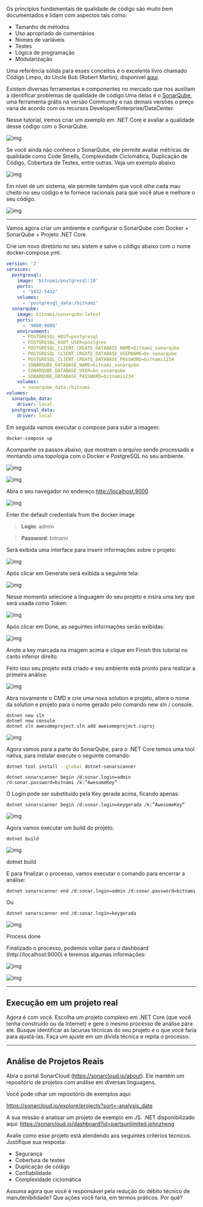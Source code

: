  Os princípios fundamentais de qualidade de código são muito bem documentados e lidam com aspectos tais como:

* Tamanho de métodos
* Uso apropriado de comentários
* Nomes de variáveis
* Testes
* Lógica de programação
* Modularização

Uma referência sólida para esses conceitos é o excelente livro chamado Código Limpo, do Uncle Bob (Robert Martin), disponível [aqui](https://www.amazon.com.br/Código-limpo-Robert-C-Martin/dp/8576082675).

Existem diversas ferramentas e componentes no mercado que nos auxiliam a identificar  problemas de qualidade de código.Uma delas é o [SonarQube](https://www.sonarqube.org/), uma ferramenta grátis na versão Community e nas demais versões o preço varia de acordo com os recursos Developer/Enterprise/DataCenter.

Nesse tutorial, iremos criar um exemplo em .NET Core e avaliar a qualidade desse código com o SonarQube.

![img](https://cdn-images-1.medium.com/max/1600/1*RCowy6wN9oGxDOy7NRh8lQ.png)



Se você ainda não conhece o SonarQube, ele permite avaliar métricas de qualidade como Code Smells, Complexidade Ciclomática, Duplicação de Código, Cobertura de Testes, entre outras. Veja um exemplo abaixo.

![img](https://cdn-images-1.medium.com/max/1600/1*jVJuD5Prj9-_AI7kBBASYw.png)

Em nível de um sistema, ele permite também que você olhe cada mau cheito no seu código e te fornece racionais para que você atue e melhore o seu código.

![img](https://cdn-images-1.medium.com/max/1600/1*pJV2l4iixrKb8oeZCCQJ0g.png)



------

Vamos agora criar um ambiente e configurar o SonarQube com Docker + SonarQube  + Projeto .NET Core.

Crie um novo diretório no seu sistem e salve o código abaixo com o nome docker-compose.yml.

```yaml
version: '2'
services:
  postgresql:
    image: 'bitnami/postgresql:10'
    ports:
      - '5432:5432'
    volumes:
      - 'postgresql_data:/bitnami'
  sonarqube:
    image: bitnami/sonarqube:latest
    ports:
      - '9000:9000'
    environment:
      - POSTGRESQL_HOST=postgresql
      - POSTGRESQL_ROOT_USER=postgres
      - POSTGRESQL_CLIENT_CREATE_DATABASE_NAME=bitnami_sonarqube
      - POSTGRESQL_CLIENT_CREATE_DATABASE_USERNAME=bn_sonarqube
      - POSTGRESQL_CLIENT_CREATE_DATABASE_PASSWORD=bitnami1234
      - SONARQUBE_DATABASE_NAME=bitnami_sonarqube
      - SONARQUBE_DATABASE_USER=bn_sonarqube
      - SONARQUBE_DATABASE_PASSWORD=bitnami1234
    volumes:
      - sonarqube_data:/bitnami
volumes:
  sonarqube_data:
    driver: local
  postgresql_data:
    driver: local
```

Em seguida vamos executar o compose para subir a imagem:

```
docker-compose up
```

Acompanhe os passos abaixo, que mostram o arquivo sendo processado e montando uma topologia com o Docker e PostgreSQL no seu ambiente.

![img](https://cdn-images-1.medium.com/max/1600/1*yT19LpS3xhT_KuoMjON1nQ.png)



![img](https://cdn-images-1.medium.com/max/1600/1*YVH7eDgYh3UCA02WdLer5Q.png)



Abra o seu navegador no endereço [http://localhost:9000](http://localhost:9000/)



![img](https://cdn-images-1.medium.com/max/1600/1*5afGvRU-qJ-iKfDkGLVkPg.png)

Enter the default credentials from the docker image

> **Login**: admin

> **Password**: bitnami

Será exibida uma interface para inserir informações sobre o projeto:



![img](https://cdn-images-1.medium.com/max/1600/1*LSwQLwopN4eT8oo_z6VHbg.png)

Após clicar em Generate será exibida a seguinte tela:

![img](https://cdn-images-1.medium.com/max/1600/1*_7E_uxPCZKM5bTfy7nwC1w.png)

Nesse momento selecione a linguagem do seu projeto e insira uma key que será usada como Token:

![img](https://cdn-images-1.medium.com/max/1600/1*zpXA7rCPHHdRU1tYMrb7lQ.png)

Após clicar em Done, as seguintes informações serão exibidas:

![img](https://cdn-images-1.medium.com/max/1600/1*DWQj6cOFxU1LSGDJB5KFOw.png)

Anote a key marcada na imagem acima e clique em Finish this tutorial no canto inferior direito.

Feito isso seu projeto está criado e seu ambiente está pronto para realizar a primeira análise:

![img](https://cdn-images-1.medium.com/max/1600/1*sdD_-XYhOhJVzX333zZQtg.png)

Abra novamente o CMD e crie uma nova solution e projeto, altere o nome da solution e projeto para o nome gerado pelo comando new sln / console.

```
dotnet new sln
dotnet new console
dotnet sln awesomeproject.sln add awesomeproject.csproj
```



![img](https://cdn-images-1.medium.com/max/1600/1*v0mYUIj5eIMWzsEKDdi3ew.png)

Agora vamos para a parte do SonarQube, para o .NET Core temos uma tool nativa, para instalar execute o seguinte comando:

```sh
dotnet tool install --global dotnet-sonarscanner
```

```
dotnet sonarscanner begin /d:sonar.login=admin /d:sonar.password=bitnami /k:”AwesomeKey”
```

O Login pode ser substituído pela Key gerada acima, ficando apenas:

```
dotnet sonarscanner begin /d:sonar.login=keygerada /k:”AwesomeKey”
```

![img](https://cdn-images-1.medium.com/max/1600/1*OXUhCU_AbDVHWL2wjN0G6Q.png)

Agora vamos executar um build do projeto:

```
dotnet build
```

![img](https://cdn-images-1.medium.com/max/1600/1*l7MZN68KmVLTBssmTxpKjw.png)

dotnet build

E para finalizar o processo, vamos executar o comando para encerrar a análise:

```
dotnet sonarscanner end /d:sonar.login=admin /d:sonar.password=bitnami
```

Ou

```
dotnet sonarscanner end /d:sonar.login=keygerada
```

![img](https://cdn-images-1.medium.com/max/1600/1*lt7QDn7-qQ0n0OBkpB4CDA.png)

Process done

Finalizado o processo, podemos voltar para o dashboard (http://localhost:9000) e teremos algumas informações:



![img](https://cdn-images-1.medium.com/max/1600/1*wdZQd41FBGI80i_U7i_YYw.png)



![img](https://cdn-images-1.medium.com/max/1600/1*iaVWil7-w9IDjDRAP0sosQ.png)

---

## Execução em um projeto real

Agora é com você. Escolha um projeto complexo em .NET Core (que você tenha construído ou da Internet) e gere o mesmo processo de análise para ele. Busque identificar as lacunas técnicas do seu projeto e o que você faria para ajustá-las. Faça um ajuste em um dívida técnica e repita o processo.

---

## Análise de Projetos Reais

Abra o portal SonarCloud (https://sonarcloud.io/about). Ele mantém um repositório de projetos com análise em diversas linguagens.

Você pode olhar um repositório de exemplos aqui:

https://sonarcloud.io/explore/projects?sort=-analysis_date

A sua missão é analisar um projeto de exemplo em JS. .NET disponibilizado aqui: https://sonarcloud.io/dashboard?id=partsunlimited.johnzheng

Avalie como esse projeto está atendendo aos seguintes critérios técnicos. Justifique sua resposta:

* Segurança
* Cobertura de testes
* Duplicação de código
* Confiabilidade
* Complexidade ciclomática

Assuma agora que você é responsável pela redução do débito técnico de manutenibilidade? Que ações você faria, em termos práticos. Por quê? 